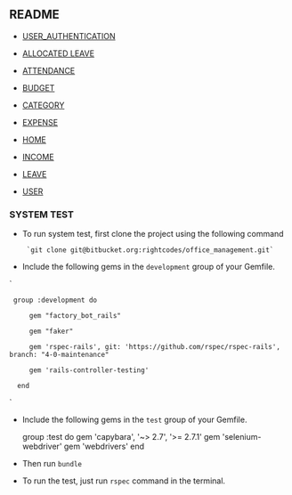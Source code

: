 ## README

* [USER_AUTHENTICATION](https://bitbucket.org/rightcodes/office_management/src/user_authentication_api/api_docs/USER_AUTHENTICATION.md)

* [ALLOCATED LEAVE](https://bitbucket.org/rightcodes/office_management/src/user_authentication_api/api_docs/ALLOCATED_LEAVES.md)

* [ATTENDANCE](https://bitbucket.org/rightcodes/office_management/src/user_authentication_api/api_docs/ATTENDANCES.md)

* [BUDGET](https://bitbucket.org/rightcodes/office_management/src/user_authentication_api/api_docs/BUDGETS.md)

* [CATEGORY](https://bitbucket.org/rightcodes/office_management/src/user_authentication_api/api_docs/CATEGORIES.md)

* [EXPENSE](https://bitbucket.org/rightcodes/office_management/src/user_authentication_api/api_docs/EXPENSES.md)

* [HOME](https://bitbucket.org/rightcodes/office_management/src/user_authentication_api/api_docs/HOME.md)

* [INCOME](https://bitbucket.org/rightcodes/office_management/src/user_authentication_api/api_docs/INCOMES.md)

* [LEAVE](https://bitbucket.org/rightcodes/office_management/src/user_authentication_api/api_docs/LEAVES.md)

* [USER](https://bitbucket.org/rightcodes/office_management/src/user_authentication_api/api_docs/USERS.md)



### SYSTEM TEST

* To run system test, first clone the project using the following command

       `git clone git@bitbucket.org:rightcodes/office_management.git`
       
* Include the following gems in the `development` group of your Gemfile.

 
 `
 
     group :development do
     
         gem "factory_bot_rails"
         
         gem "faker"
         
         gem 'rspec-rails', git: 'https://github.com/rspec/rspec-rails', branch: "4-0-maintenance" 
         
         gem 'rails-controller-testing'
         
      end
  
 `
 
 
   
* Include the following gems in the `test` group of your Gemfile.


    group :test do
        gem 'capybara', '~> 2.7', '>= 2.7.1'
        gem 'selenium-webdriver'
        gem 'webdrivers'
    end
    
* Then run `bundle`

* To run the test, just run `rspec` command in the terminal.
